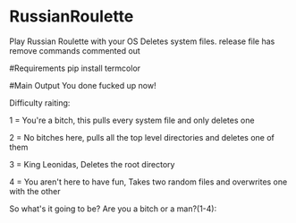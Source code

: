 # RussianRoulette
Play Russian Roulette with your OS
Deletes system files. 
release file has remove commands commented out

#Requirements 
pip install termcolor 

#Main Output
You done fucked up now!

Difficulty raiting:

1 = You're a bitch, this pulls every system file and only deletes one

2 = No bitches here, pulls all the top level directories and deletes one of them

3 = King Leonidas, Deletes the root directory

4 = You aren't here to have fun, Takes two random files and overwrites one with the other


So what's it going to be? Are you a bitch or a man?(1-4):

